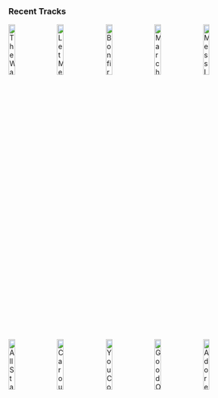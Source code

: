 ### Recent Tracks
[<img src='https://lastfm.freetls.fastly.net/i/u/300x300/918fc1522ac800365bb43bfa1762c603.png' width='16%' height='16%' alt='The Way That It Goes'>](https://www.last.fm/music/tors/_/the%2bway%2bthat%2bit%2bgoes)&nbsp;&nbsp;&nbsp;&nbsp;[<img src='https://lastfm.freetls.fastly.net/i/u/300x300/fb84633cddcf4906ad0db1a874002418.png' width='16%' height='16%' alt='Let Me Know'>](https://www.last.fm/music/a%2br%2bi%2bz%2bo%2bn%2ba/_/let%2bme%2bknow)&nbsp;&nbsp;&nbsp;&nbsp;[<img src='https://lastfm.freetls.fastly.net/i/u/300x300/d9b3eb298897528c7d4986235820171f.png' width='16%' height='16%' alt='Bonfire Heart'>](https://www.last.fm/music/james%2bblunt/_/bonfire%2bheart)&nbsp;&nbsp;&nbsp;&nbsp;[<img src='https://lastfm.freetls.fastly.net/i/u/300x300/cf85ae66421144c5c4294b242443d302.png' width='16%' height='16%' alt='March: Hills to Climb'>](https://www.last.fm/music/tim%2bmyers/_/march%253a%2bhills%2bto%2bclimb)&nbsp;&nbsp;&nbsp;&nbsp;[<img src='https://lastfm.freetls.fastly.net/i/u/300x300/8e9b587a6f577478e9e6480235811f7d.png' width='16%' height='16%' alt='Mess Is Mine'>](https://www.last.fm/music/vance%2bjoy/_/mess%2bis%2bmine)&nbsp;&nbsp;&nbsp;&nbsp;<br>[<img src='https://lastfm.freetls.fastly.net/i/u/300x300/9d6be043ac60467dbfb6a1351761ac93.png' width='16%' height='16%' alt='All Star'>](https://www.last.fm/music/smash%2bmouth/_/all%2bstar)&nbsp;&nbsp;&nbsp;&nbsp;[<img src='https://lastfm.freetls.fastly.net/i/u/300x300/35aed9dd5ba9a4297b696e1a72ba614b.png' width='16%' height='16%' alt='Carousel'>](https://www.last.fm/music/skylar%2bspence/_/carousel)&nbsp;&nbsp;&nbsp;&nbsp;[<img src='https://lastfm.freetls.fastly.net/i/u/300x300/8b21fabdad736d2963cda04b59fff0e1.png' width='16%' height='16%' alt='You Could Have Been the One'>](https://www.last.fm/music/coasts/_/you%2bcould%2bhave%2bbeen%2bthe%2bone)&nbsp;&nbsp;&nbsp;&nbsp;[<img src='https://lastfm.freetls.fastly.net/i/u/300x300/35a7f5478b7b0919eb7094b4cd868baf.png' width='16%' height='16%' alt='Good Old Days'>](https://www.last.fm/music/jr%2bjr/_/good%2bold%2bdays)&nbsp;&nbsp;&nbsp;&nbsp;[<img src='https://lastfm.freetls.fastly.net/i/u/300x300/0aaa0d1762454fcab82f61983711468f.png' width='16%' height='16%' alt='Adore You'>](https://www.last.fm/music/harry%2bstyles/_/adore%2byou)&nbsp;&nbsp;&nbsp;&nbsp;<br>